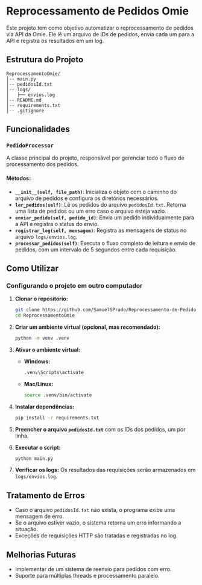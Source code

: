 # Reprocessamento de Pedidos Omie

Este projeto tem como objetivo automatizar o reprocessamento de pedidos via API da Omie. Ele lê um arquivo de IDs de pedidos, envia cada um para a API e registra os resultados em um log.

## Estrutura do Projeto

```
ReprocessamentoOmie/
│-- main.py
│-- pedidosId.txt
│-- logs/
│   ├── envios.log
│-- README.md
│-- requirements.txt
│-- .gitignore
```

## Funcionalidades

### `PedidoProcessor`
A classe principal do projeto, responsável por gerenciar todo o fluxo de processamento dos pedidos.

#### Métodos:
- **`__init__(self, file_path)`**: Inicializa o objeto com o caminho do arquivo de pedidos e configura os diretórios necessários.
- **`ler_pedidos(self)`**: Lê os pedidos do arquivo `pedidosId.txt`. Retorna uma lista de pedidos ou um erro caso o arquivo esteja vazio.
- **`enviar_pedido(self, pedido_id)`**: Envia um pedido individualmente para a API e registra o status do envio.
- **`registrar_log(self, mensagem)`**: Registra as mensagens de status no arquivo `logs/envios.log`.
- **`processar_pedidos(self)`**: Executa o fluxo completo de leitura e envio de pedidos, com um intervalo de 5 segundos entre cada requisição.

## Como Utilizar

### **Configurando o projeto em outro computador**

1. **Clonar o repositório:**
   ```sh
   git clone https://github.com/SamuelSPrado/Reprocessamento-de-Pedidos
   cd ReprocessamentoOmie
   ```

2. **Criar um ambiente virtual (opcional, mas recomendado):**
   ```sh
   python -m venv .venv
   ```

3. **Ativar o ambiente virtual:**
   - **Windows:**
     ```sh
     .venv\Scripts\activate
     ```
   - **Mac/Linux:**
     ```sh
     source .venv/bin/activate
     ```

4. **Instalar dependências:**
   ```sh
   pip install -r requirements.txt
   ```

5. **Preencher o arquivo `pedidosId.txt`** com os IDs dos pedidos, um por linha.

6. **Executar o script:**
   ```sh
   python main.py
   ```

7. **Verificar os logs:** Os resultados das requisições serão armazenados em `logs/envios.log`.

## Tratamento de Erros

- Caso o arquivo `pedidosId.txt` não exista, o programa exibe uma mensagem de erro.
- Se o arquivo estiver vazio, o sistema retorna um erro informando a situação.
- Exceções de requisições HTTP são tratadas e registradas no log.

## Melhorias Futuras
- Implementar de um sistema de reenvio para pedidos com erro.
- Suporte para múltiplas threads e processamento paralelo.
